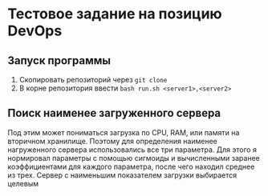 # Тестовое задание на позицию DevOps

## Запуск программы
1. Скопировать репозиторий через `git clone`
2. В корне репозитория ввести `bash run.sh <server1>,<server2>`

## Поиск наименее загруженного сервера
Под этим может пониматься загрузка по CPU, RAM, или памяти на вторичном хранилище. Поэтому для определения наименее нагруженного сервера использовались все три параметра. Для этого я нормировал параметры с помощью сигмоиды и вычисленными заранее коэффициентами для каждого параметра, после чего находил среднее из трех. Сервер с наименьшим показателем загрузки выбирается целевым
